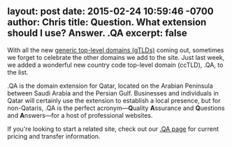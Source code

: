 layout: post
date: 2015-02-24 10:59:46 -0700
author: Chris
title: Question. What extension should I use? Answer. .QA
excerpt: false
----

With all the new [generic top-level domains (gTLDs)](https://iwantmyname.com/domains/new-gtld-domain-extensions) coming out, sometimes we forget to celebrate the other domains we add to the site. Just last week, we added a wonderful new country code top-level domain (ccTLD), .QA, to the list. 

.QA is the domain extension for Qatar, located on the Arabian Peninsula between Saudi Arabia and the Persian Gulf. Businesses and individuals in Qatar will certainly use the extension to establish a local presence, but for non-Qataris, .QA is the perfect acronym—**Q**uality **A**ssurance and **Q**uestions and **A**nswers—for a host of professional websites. 

If you're looking to start a related site, check out our [.QA page](https://iwantmyname.com/domains/qa-qatari-domain-name-registration-for-qatar) for current pricing and transfer information.





